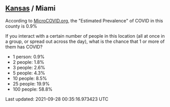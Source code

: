 
## [Kansas](/united-states/kansas) / Miami

According to [MicroCOVID.org](http://microcovid.org),
the "Estimated Prevalence" of COVID in this county is 0.9%

If you interact with a certain number of people in this location
(all at once in a group, or spread out across the day), what is the chance that
1 or more of them has COVID?

- 1 person: 0.9%
- 2 people: 1.8%
- 3 people: 2.6%
- 5 people: 4.3%
- 10 people: 8.5%
- 25 people: 19.9%
- 100 people: 58.8%

Last updated: 2021-09-28 00:35:16.973423 UTC
